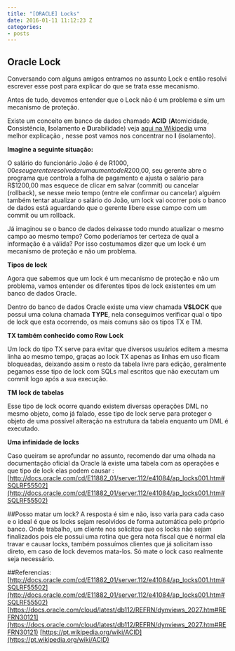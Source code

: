 ```yaml
---
title: "[ORACLE] Locks"
date: 2016-01-11 11:12:23 Z
categories:
- posts
---
```


## Oracle Lock
Conversando com alguns amigos entramos no assunto Lock e então resolvi escrever esse post para explicar do que se trata esse mecanismo.

Antes de tudo, devemos entender que o Lock não é um problema e sim um mecanismo de proteção.

<!--more-->

Existe um conceito em banco de dados chamado  **ACID** (**A**tomicidade, **C**onsistência, **I**solamento e **D**urabilidade) veja [aqui na Wikipedia](https://pt.wikipedia.org/wiki/ACID "aqui na Wikipedia") uma melhor explicação , nesse post vamos nos concentrar no **I** (isolamento).

**Imagine a seguinte situação:**

O salário do funcionário João é de R$1000,00 e seu gerente resolve dar um aumento de R$200,00, seu gerente abre o programa que controla a folha de pagamento e ajusta o salário para R$1200,00 mas esquece de clicar em salvar (commit) ou cancelar (rollback), se nesse meio tempo (entre ele confirmar ou cancelar) alguém também tentar atualizar o salário do João, um lock vai ocorrer pois o banco de dados está aguardando que o gerente libere esse campo com um commit ou um rollback.

Já imaginou se o banco de dados deixasse todo mundo atualizar o mesmo campo ao mesmo tempo? Como poderíamos ter certeza de qual a informação é a válida? Por isso costumamos dizer que um lock é um mecanismo de proteção e não um problema.

**Tipos de lock**

Agora que sabemos que um lock é um mecanismo de proteção e não um problema, vamos entender os diferentes tipos de lock existentes em um banco de dados Oracle.

Dentro do banco de dados Oracle existe uma view chamada **V$LOCK** que possui uma coluna chamada **TYPE**, nela conseguimos verificar qual o tipo de lock que esta ocorrendo, os mais comuns são os tipos TX e TM.

**TX também conhecido como Row Lock**

Um lock do tipo TX serve para evitar que diversos usuários editem a mesma linha ao mesmo tempo, graças ao lock TX apenas as linhas em uso ficam bloqueadas, deixando assim o resto da tabela livre para edição, geralmente pegamos esse tipo de lock com SQLs mal escritos que não executam um commit logo após a sua execução.

**TM lock de tabelas**

Esse tipo de lock ocorre quando existem diversas operações DML no mesmo objeto, como já falado, esse tipo de lock serve para proteger o objeto de uma possível alteração na estrutura da tabela enquanto um DML é executado.

**Uma infinidade de locks**

Caso queiram se aprofundar no assunto, recomendo dar uma olhada na documentação oficial da Oracle lá existe uma tabela com as operações e que tipo de lock elas podem causar : 
[http://docs.oracle.com/cd/E11882_01/server.112/e41084/ap_locks001.htm#SQLRF55502](http://docs.oracle.com/cd/E11882_01/server.112/e41084/ap_locks001.htm#SQLRF55502)

##Posso matar um lock?
A resposta é sim e não, isso varia para cada caso e o ideal é que os locks sejam resolvidos de forma automática pelo próprio banco.
Onde trabalho, um cliente nos solicitou que os locks não sejam finalizados pois ele possui uma rotina que gera nota fiscal que é normal ela travar e causar locks, também possuímos clientes que já solicitam isso direto, em caso de lock devemos mata-los.
Só mate o lock caso realmente seja necessário.


##Referencias:
[http://docs.oracle.com/cd/E11882_01/server.112/e41084/ap_locks001.htm#SQLRF55502](http://docs.oracle.com/cd/E11882_01/server.112/e41084/ap_locks001.htm#SQLRF55502)
[https://docs.oracle.com/cloud/latest/db112/REFRN/dynviews_2027.htm#REFRN30121](https://docs.oracle.com/cloud/latest/db112/REFRN/dynviews_2027.htm#REFRN30121)
[https://pt.wikipedia.org/wiki/ACID](https://pt.wikipedia.org/wiki/ACID)
